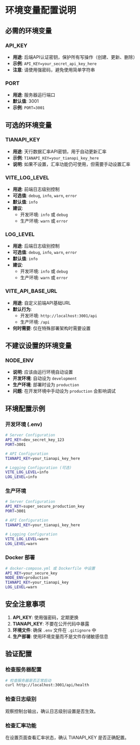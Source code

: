 # 环境变量配置说明

## 必需的环境变量

### API_KEY
- **用途**: 后端API认证密钥，保护所有写操作（创建、更新、删除）
- **示例**: `API_KEY=your_secret_api_key_here`
- **注意**: 请使用强密码，避免使用简单字符串

### PORT
- **用途**: 服务器运行端口
- **默认值**: 3001
- **示例**: `PORT=3001`

## 可选的环境变量

### TIANAPI_KEY
- **用途**: 天行数据汇率API密钥，用于自动更新汇率
- **示例**: `TIANAPI_KEY=your_tianapi_key_here`
- **说明**: 如果不设置，汇率功能仍可使用，但需要手动设置汇率

### VITE_LOG_LEVEL
- **用途**: 前端日志级别控制
- **可选值**: `debug`, `info`, `warn`, `error`
- **默认值**: `info`
- **建议**: 
  - 开发环境: `info` 或 `debug`
  - 生产环境: `warn` 或 `error`

### LOG_LEVEL
- **用途**: 后端日志级别控制
- **可选值**: `debug`, `info`, `warn`, `error`
- **默认值**: `info`
- **建议**: 
  - 开发环境: `info` 或 `debug`
  - 生产环境: `warn` 或 `error`

### VITE_API_BASE_URL
- **用途**: 自定义前端API基础URL
- **默认行为**: 
  - 开发环境: `http://localhost:3001/api`
  - 生产环境: `/api`
- **何时需要**: 仅在特殊部署架构时需要设置

## 不建议设置的环境变量

### NODE_ENV
- **说明**: 应该由运行环境自动设置
- **开发环境**: 自动设为 `development`
- **生产环境**: 部署时设为 `production`
- **问题**: 在开发环境中手动设为 `production` 会影响调试

## 环境配置示例

### 开发环境 (.env)
```bash
# Server Configuration
API_KEY=dev_secret_key_123
PORT=3001

# API Configuration
TIANAPI_KEY=your_tianapi_key_here

# Logging Configuration (可选)
VITE_LOG_LEVEL=info
LOG_LEVEL=info
```

### 生产环境
```bash
# Server Configuration
API_KEY=super_secure_production_key
PORT=3001

# API Configuration
TIANAPI_KEY=your_tianapi_key_here

# Logging Configuration
VITE_LOG_LEVEL=warn
LOG_LEVEL=warn
```

### Docker 部署
```bash
# docker-compose.yml 或 Dockerfile 中设置
API_KEY=your_secure_key
NODE_ENV=production
TIANAPI_KEY=your_tianapi_key
LOG_LEVEL=warn
```

## 安全注意事项

1. **API_KEY**: 使用强密码，定期更换
2. **TIANAPI_KEY**: 不要在公开代码中暴露
3. **环境文件**: 确保 `.env` 文件在 `.gitignore` 中
4. **生产部署**: 使用环境变量而不是文件存储敏感信息

## 验证配置

### 检查服务器配置
```bash
# 检查服务器是否正常启动
curl http://localhost:3001/api/health
```

### 检查日志级别
观察控制台输出，确认日志级别设置是否生效。

### 检查汇率功能
在设置页面查看汇率状态，确认 TIANAPI_KEY 是否正确配置。
